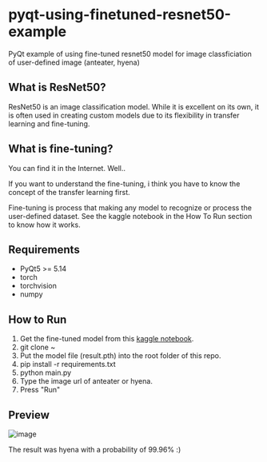 # pyqt-using-finetuned-resnet50-example
PyQt example of using fine-tuned resnet50 model for image classficiation of user-defined image (anteater, hyena)

## What is ResNet50?
ResNet50 is an image classification model. While it is excellent on its own, it is often used in creating custom models due to its flexibility in transfer learning and fine-tuning.

## What is fine-tuning?
You can find it in the Internet. Well..

If you want to understand the fine-tuning, i think you have to know the concept of the transfer learning first.

Fine-tuning is process that making any model to recognize or process the user-defined dataset. See the kaggle notebook in the How To Run section to know how it works.

## Requirements
* PyQt5 >= 5.14
* torch
* torchvision
* numpy

## How to Run
1. Get the fine-tuned model from this <a href="https://www.kaggle.com/code/yoonjunggyu/pytorch-fine-tuning-resnet50/notebook">kaggle notebook</a>.
2. git clone ~
3. Put the model file (result.pth) into the root folder of this repo.
4. pip install -r requirements.txt
5. python main.py
6. Type the image url of anteater or hyena.
7. Press "Run" 

## Preview
![image](https://github.com/yjg30737/pyqt-using-finetuned-resnet50-example/assets/55078043/1884cb11-5f1e-4140-92d3-6e9f25790c50)

The result was hyena with a probability of 99.96% :)
